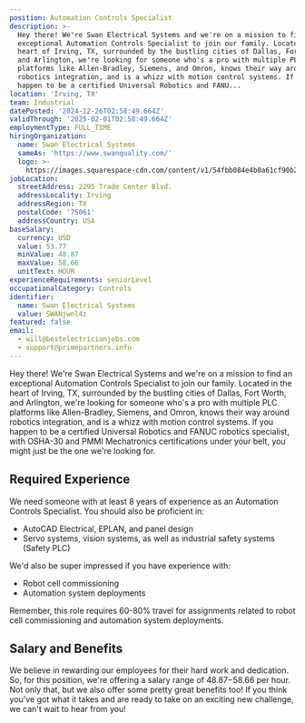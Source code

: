 ```yaml
---
position: Automation Controls Specialist
description: >-
  Hey there! We're Swan Electrical Systems and we're on a mission to find an
  exceptional Automation Controls Specialist to join our family. Located in the
  heart of Irving, TX, surrounded by the bustling cities of Dallas, Fort Worth,
  and Arlington, we're looking for someone who's a pro with multiple PLC
  platforms like Allen-Bradley, Siemens, and Omron, knows their way around
  robotics integration, and is a whizz with motion control systems. If you
  happen to be a certified Universal Robotics and FANU...
location: 'Irving, TX'
team: Industrial
datePosted: '2024-12-26T02:58:49.664Z'
validThrough: '2025-02-01T02:58:49.664Z'
employmentType: FULL_TIME
hiringOrganization:
  name: Swan Electrical Systems
  sameAs: 'https://www.swanquality.com/'
  logo: >-
    https://images.squarespace-cdn.com/content/v1/54fbb084e4b0a61cf90b2a6b/1511915437509-KMEEKDHKFLZ8J2AD7Y8M/SWAN_logo_horz_black.jpg?format=1500w
jobLocation:
  streetAddress: 2295 Trade Center Blvd.
  addressLocality: Irving
  addressRegion: TX
  postalCode: '75061'
  addressCountry: USA
baseSalary:
  currency: USD
  value: 53.77
  minValue: 48.87
  maxValue: 58.66
  unitText: HOUR
experienceRequirements: seniorLevel
occupationalCategory: Controls
identifier:
  name: Swan Electrical Systems
  value: SWANjwnl4z
featured: false
email:
  - will@bestelectricianjobs.com
  - support@primepartners.info
---
```




Hey there! We're Swan Electrical Systems and we're on a mission to find an exceptional Automation Controls Specialist to join our family. Located in the heart of Irving, TX, surrounded by the bustling cities of Dallas, Fort Worth, and Arlington, we're looking for someone who's a pro with multiple PLC platforms like Allen-Bradley, Siemens, and Omron, knows their way around robotics integration, and is a whizz with motion control systems. If you happen to be a certified Universal Robotics and FANUC robotics specialist, with OSHA-30 and PMMI Mechatronics certifications under your belt, you might just be the one we're looking for.

## Required Experience 

We need someone with at least 8 years of experience as an Automation Controls Specialist. You should also be proficient in:

* AutoCAD Electrical, EPLAN, and panel design
* Servo systems, vision systems, as well as industrial safety systems (Safety PLC)

We'd also be super impressed if you have experience with:

* Robot cell commissioning 
* Automation system deployments 

Remember, this role requires 60-80% travel for assignments related to robot cell commissioning and automation system deployments.

## Salary and Benefits

We believe in rewarding our employees for their hard work and dedication. So, for this position, we're offering a salary range of $48.87-$58.66 per hour. Not only that, but we also offer some pretty great benefits too! If you think you've got what it takes and are ready to take on an exciting new challenge, we can't wait to hear from you!
